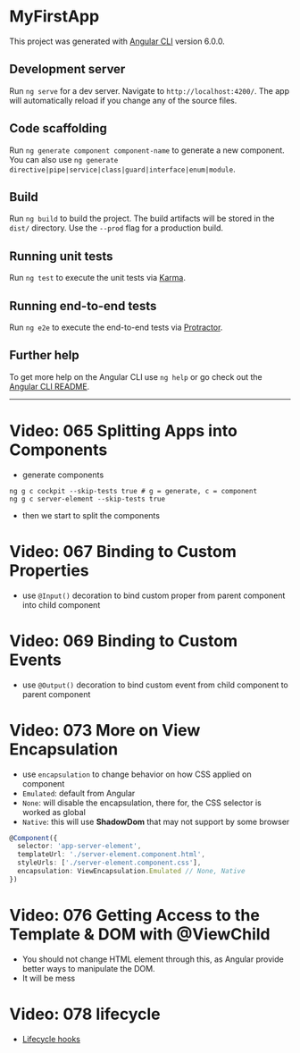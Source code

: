 # MyFirstApp

This project was generated with [Angular CLI](https://github.com/angular/angular-cli) version 6.0.0.

## Development server

Run `ng serve` for a dev server. Navigate to `http://localhost:4200/`. The app will automatically reload if you change any of the source files.

## Code scaffolding

Run `ng generate component component-name` to generate a new component. You can also use `ng generate directive|pipe|service|class|guard|interface|enum|module`.

## Build

Run `ng build` to build the project. The build artifacts will be stored in the `dist/` directory. Use the `--prod` flag for a production build.

## Running unit tests

Run `ng test` to execute the unit tests via [Karma](https://karma-runner.github.io).

## Running end-to-end tests

Run `ng e2e` to execute the end-to-end tests via [Protractor](http://www.protractortest.org/).

## Further help

To get more help on the Angular CLI use `ng help` or go check out the [Angular CLI README](https://github.com/angular/angular-cli/blob/master/README.md).

---

# Video: 065 Splitting Apps into Components

- generate components

```shell
ng g c cockpit --skip-tests true # g = generate, c = component
ng g c server-element --skip-tests true
```

- then we start to split the components

# Video: 067 Binding to Custom Properties

- use `@Input()` decoration to bind custom proper from parent component into child component

# Video: 069 Binding to Custom Events

- use `@Output()` decoration to bind custom event from child component to parent component

# Video: 073 More on View Encapsulation

- use `encapsulation` to change behavior on how CSS applied on component
- `Emulated`: default from Angular
- `None`: will disable the encapsulation, there for, the CSS selector is worked as global
- `Native`: this will use **ShadowDom** that may not support by some browser

```typescript
@Component({
  selector: 'app-server-element',
  templateUrl: './server-element.component.html',
  styleUrls: ['./server-element.component.css'],
  encapsulation: ViewEncapsulation.Emulated // None, Native
})

```

# Video: 076 Getting Access to the Template & DOM with @ViewChild

- You should not change HTML element through this, as Angular provide better ways to manipulate the DOM.
- It will be mess

# Video: 078 lifecycle

- [Lifecycle hooks](https://angular.io/guide/lifecycle-hooks)

